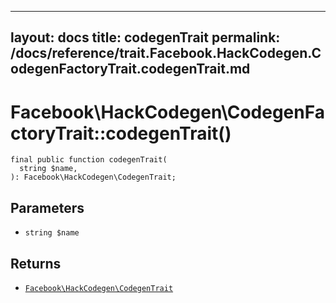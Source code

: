 
***

layout: docs
title: codegenTrait
permalink: /docs/reference/trait.Facebook.HackCodegen.CodegenFactoryTrait.codegenTrait.md
---







# Facebook\\HackCodegen\\CodegenFactoryTrait::codegenTrait()




``` Hack
final public function codegenTrait(
  string $name,
): Facebook\HackCodegen\CodegenTrait;
```




## Parameters




+ ` string $name `




## Returns




* [` Facebook\HackCodegen\CodegenTrait `](<class.Facebook.HackCodegen.CodegenTrait.md>)